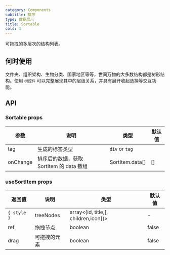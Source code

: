 ```yaml
---
category: Components
subtitle: 排序
type: 数据展示
title: Sortable
cols: 1
---
```


可拖拽的多层次的结构列表。

## 何时使用

文件夹、组织架构、生物分类、国家地区等等，世间万物的大多数结构都是树形结构。使用 `树控件` 可以完整展现其中的层级关系，并具有展开收起选择等交互功能。

## API

### Sortable props

| 参数     | 说明                                     | 类型            | 默认值 |
| -------- | ---------------------------------------- | --------------- | ------ |
| tag      | 生成的标签类型                           | `div` or `tag`  |        |
| onChange | 排序后的数据，获取 SortItem 的 data 数组 | SortItem.data[] | []     |

### useSortItem props

| 返回值      | 说明         | 类型                                 | 默认值 |
| ----------- | ------------ | ------------------------------------ | ------ |
| `{ style }` | treeNodes    | array<{id, title,[, children,icon]}> | -      |
| ref         | 拖拽节点     | boolean                              | false  |
| drag        | 可拖拽的元素 | boolean                              | false  |
